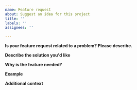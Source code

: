 ```yaml
---
name: Feature request
about: Suggest an idea for this project
title: ''
labels: ''
assignees: ''

---
```


**Is your feature request related to a problem? Please describe.**
<!-- A clear and concise description of what the problem is. Ex. I'm always frustrated when [...] -->

**Describe the solution you'd like**
<!-- A clear and concise description of what you want to happen.-->

**Why is the feature needed?**
<!-- Describe the reason -->

**Example**
<!-- show your feature example -->

**Additional context**
<!-- Add any other context or screenshots about the feature request here. -->
